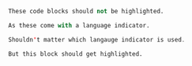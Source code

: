```python
These code blocks should not be highlighted.
```

```py
As these come with a language indicator.
```

```java
Shouldn't matter which langauge indicator is used.
```

```python
But this block should get highlighted.
```
